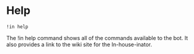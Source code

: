 # Help

`!in help`

The !in help command shows all of the commands available to the bot. It also provides a link to the wiki site for the In-house-inator.
